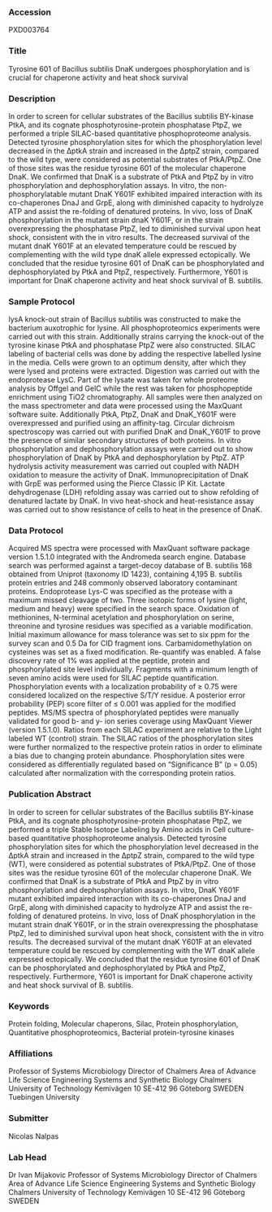 ### Accession
PXD003764

### Title
Tyrosine 601 of Bacillus subtilis DnaK undergoes phosphorylation and is crucial for chaperone activity and heat shock survival

### Description
In order to screen for cellular substrates of the Bacillus subtilis BY-kinase PtkA, and its cognate phosphotyrosine-protein phosphatase PtpZ, we performed a triple SILAC-based quantitative phosphoproteome analysis. Detected tyrosine phosphorylation sites for which the phosphorylation level decreased in the ΔptkA strain and increased in the ΔptpZ strain, compared to the wild type, were considered as potential substrates of PtkA/PtpZ. One of those sites was the residue tyrosine 601 of the molecular chaperone DnaK. We confirmed that DnaK is a substrate of PtkA and PtpZ by in vitro phosphorylation and dephosphorylation assays. In vitro, the non-phosphorylatable mutant DnaK Y601F exhibited impaired interaction with its co-chaperones DnaJ and GrpE, along with diminished capacity to hydrolyze ATP and assist the re-folding of denatured proteins. In vivo, loss of DnaK phosphorylation in the mutant strain dnaK Y601F, or in the strain overexpressing the phosphatase PtpZ, led to diminished survival upon heat shock, consistent with the in vitro results. The decreased survival of the mutant dnaK Y601F at an elevated temperature could be rescued by complementing with the wild type dnaK allele expressed ectopically. We concluded that the residue tyrosine 601 of DnaK can be phosphorylated and dephosphorylated by PtkA and PtpZ, respectively. Furthermore, Y601 is important for DnaK chaperone activity and heat shock survival of B. subtilis.

### Sample Protocol
lysA knock-out strain of Bacillus subtilis was constructed to make the bacterium auxotrophic for lysine. All phosphoproteomics experiments were carried out with this strain. Additionally strains carrying the knock-out of the tyrosine kinase PtkA and phosphatase PtpZ were also constructed. SILAC labeling of bacterial cells was done by adding the respective labelled lysine in the media. Cells were grown to an optimum density, after which they were lysed and proteins were extracted. Digestion was carried out with the endoprotease LysC. Part of the lysate was taken for whole proteome analysis by Offgel and GelC while the rest was taken for phosphopeptide enrichment using TiO2 chromatography. All samples were then analyzed on the mass spectrometer and data were processed using the MaxQuant software suite.  Additionally PtkA, PtpZ, DnaK and DnaK_Y601F were overexpressed and purified using an affinity-tag. Circular dichroism spectroscopy was carried out with purified DnaK and DnaK_Y601F to prove the presence of similar secondary structures of both proteins. In vitro phosphorylation and dephosphorylation assays were carried out to show phosphorylation of DnaK by PtkA and dephosphorylation by PtpZ. ATP hydrolysis activity measurement was carried out coupled with NADH oxidation to measure the activity of DnaK. Immunoprecipitation of DnaK with GrpE was performed using the Pierce Classic IP Kit. Lactate dehydrogenase (LDH) refolding assay was carried out to show refolding of denatured lactate by DnaK. In vivo heat-shock and heat-resistance assay was carried out to show resistance of cells to heat in the presence of DnaK.

### Data Protocol
Acquired MS spectra were processed with MaxQuant software package version 1.5.1.0 integrated with the Andromeda search engine. Database search was performed against a target-decoy database of B. subtilis 168 obtained from Uniprot (taxonomy ID 1423), containing 4,195 B. subtilis protein entries and 248 commonly observed laboratory contaminant proteins. Endoprotease Lys-C was specified as the protease with a maximum missed cleavage of two. Three isotopic forms of lysine (light, medium and heavy) were specified in the search space. Oxidation of methionines, N-terminal acetylation and phosphorylation on serine, threonine and tyrosine residues was specified as a variable modification. Initial maximum allowance for mass tolerance was set to six ppm for the survey scan and 0.5 Da for CID fragment ions. Carbamidomethylation on cysteines was set as a fixed modification. Re-quantify was enabled. A false discovery rate of 1% was applied at the peptide, protein and phosphorylated site level individually. Fragments with a minimum length of seven amino acids were used for SILAC peptide quantification. Phosphorylation events with a localization probability of ≥ 0.75 were considered localized on the respective S/T/Y residue. A posterior error probability (PEP) score filter of ≤ 0.001 was applied for the modified peptides. MS/MS spectra of phosphorylated peptides were manually validated for good b- and y- ion series coverage using MaxQuant Viewer (version 1.5.1.0). Ratios from each SILAC experiment are relative to the Light labeled WT (control) strain. The SILAC ratios of the phosphorylation sites were further normalized to the respective protein ratios in order to eliminate a bias due to changing protein abundance. Phosphorylation sites were considered as differentially regulated based on “Significance B” (p = 0.05) calculated after normalization with the corresponding protein ratios.

### Publication Abstract
In order to screen for cellular substrates of the Bacillus subtilis BY-kinase PtkA, and its cognate phosphotyrosine-protein phosphatase PtpZ, we performed a triple Stable Isotope Labeling by Amino acids in Cell culture-based quantitative phosphoproteome analysis. Detected tyrosine phosphorylation sites for which the phosphorylation level decreased in the &#x394;ptkA strain and increased in the &#x394;ptpZ strain, compared to the wild type (WT), were considered as potential substrates of PtkA/PtpZ. One of those sites was the residue tyrosine 601 of the molecular chaperone DnaK. We confirmed that DnaK is a substrate of PtkA and PtpZ by in vitro phosphorylation and dephosphorylation assays. In vitro, DnaK Y601F mutant exhibited impaired interaction with its co-chaperones DnaJ and GrpE, along with diminished capacity to hydrolyze ATP and assist the re-folding of denatured proteins. In vivo, loss of DnaK phosphorylation in the mutant strain dnaK Y601F, or in the strain overexpressing the phosphatase PtpZ, led to diminished survival upon heat shock, consistent with the in vitro results. The decreased survival of the mutant dnaK Y601F at an elevated temperature could be rescued by complementing with the WT dnaK allele expressed ectopically. We concluded that the residue tyrosine 601 of DnaK can be phosphorylated and dephosphorylated by PtkA and PtpZ, respectively. Furthermore, Y601 is important for DnaK chaperone activity and heat shock survival of B. subtilis.

### Keywords
Protein folding, Molecular chaperons, Silac, Protein phosphorylation, Quantitative phosphoproteomics, Bacterial protein-tyrosine kinases

### Affiliations
Professor of Systems Microbiology Director of Chalmers Area of Advance Life Science Engineering  Systems and Synthetic Biology  Chalmers University of Technology Kemivägen 10 SE-412 96 Göteborg SWEDEN
Tuebingen University

### Submitter
Nicolas Nalpas

### Lab Head
Dr Ivan Mijakovic
Professor of Systems Microbiology Director of Chalmers Area of Advance Life Science Engineering  Systems and Synthetic Biology  Chalmers University of Technology Kemivägen 10 SE-412 96 Göteborg SWEDEN


